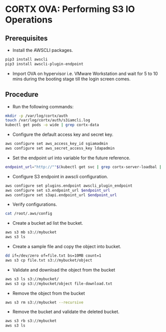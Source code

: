 CORTX OVA: Performing S3 IO Operations
======================================


## Prerequisites

- Install the AWSCLI packages.
```bash
pip3 install awscli
pip3 install awscli-plugin-endpoint
```

- Import OVA on hypervisor i.e. VMware Workstation and wait for 5 to 10 mins during the booting stage till the login screen comes.


## Procedure

- Run the following commands:
```bash
mkdir -p /var/log/cortx/auth
touch /var/log/cortx/auth/s3iamcli.log
kubectl get pods -o wide | grep cortx-data
```

- Configure the default access key and secret key.
```bash
aws configure set aws_access_key_id sgiamadmin
aws configure set aws_secret_access_key ldapadmin
```

- Set the endpoint url into variable for the future reference.
```bash
endpoint_url="http://""$(kubectl get svc | grep cortx-server-loadbal | awk '{ print $3 }')"":80"
```

- Configure S3 endpoint in awscli configuration.
```bash
aws configure set plugins.endpoint awscli_plugin_endpoint
aws configure set s3.endpoint_url $endpoint_url
aws configure set s3api.endpoint_url $endpoint_url
```

- Verify configurations.
```bash
cat /root/.aws/config
```

- Create a bucket ad list the bucket.
```bash
aws s3 mb s3://mybucket
aws s3 ls
```

- Create a sample file and copy the object into bucket.
```bash
dd if=/dev/zero of=file.txt bs=10MB count=1
aws s3 cp file.txt s3://mybucket/object
```

- Validate and download the object from the bucket
```bash
aws s3 ls s3://mybucket/
aws s3 cp s3://mybucket/object file-download.txt
```

- Remove the object from the bucket
```bash
aws s3 rm s3://mybucket --recursive
```

- Remove the bucket and validate the deleted bucket.
```bash
aws s3 rb s3://mybucket
aws s3 ls
```
